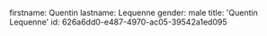 firstname: Quentin
lastname: Lequenne
gender: male
title: 'Quentin Lequenne'
id: 626a6dd0-e487-4970-ac05-39542a1ed095
